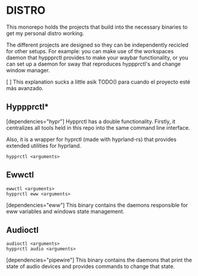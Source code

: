 # DISTRO

This monorepo holds the projects that build into the necessary binaries to get my personal distro working.

The different projects are designed so they can be independently recicled for other setups. For example: you can make use of the workspaces daemon that hyppprctl provides to make your waybar functionality, or you can set up a daemon for sway that reproduces hyppprctl's and change window manager.

[ ] This explanation sucks a little asik TODO() para cuando el proyecto esté más avanzado.

## Hyppprctl\*

[dependencies="hypr"]
Hypprctl has a double functionality. Firstly, it centralizes all tools held in this repo into the same command line interface.

Also, it is a wrapper for hyprctl (made with hyprland-rs) that provides extended utilities for hyprland.

```
hypprctl <arguments>
```

## Ewwctl

```
ewwctl <arguments>
hypprctl eww <arguments>
```

[dependencies="eww"]
This binary contains the daemons responsible for eww variables and windows state management.

## Audioctl

```
audioctl <arguments>
hypprctl audio <arguments>
```

[dependencies="pipewire"]
This binary contains the daemons that print the state of audio devices and provides commands to change that state.
